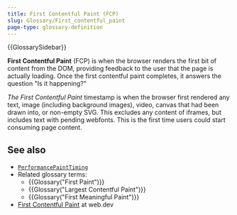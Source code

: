 ```yaml
---
title: First Contentful Paint (FCP)
slug: Glossary/First_contentful_paint
page-type: glossary-definition
---
```


{{GlossarySidebar}}

**First Contentful Paint** (FCP) is when the browser renders the first bit of content from the DOM, providing feedback to the user that the page is actually loading. Once the first contentful paint completes, it answers the question "Is it happening?"

_The First Contentful Paint_ timestamp is when the browser first rendered any text, image (including background images), video, canvas that had been drawn into, or non-empty SVG. This excludes any content of iframes, but includes text with pending webfonts. This is the first time users could start consuming page content.

## See also

- [`PerformancePaintTiming`](/en-US/docs/Web/API/PerformancePaintTiming)
- Related glossary terms:
  - {{Glossary("First Paint")}}
  - {{Glossary("Largest Contentful Paint")}}
  - {{Glossary("First Meaningful Paint")}}
- [First Contentful Paint](https://web.dev/articles/fcp) at web.dev

